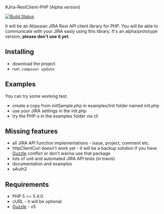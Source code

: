 #Jira-RestClient-PHP (Alpha version)

[![Build Status](https://travis-ci.org/salzschneider/jira-restclient-php.svg?branch=master)](https://travis-ci.org/salzschneider/jira-restclient-php)

It will be an Atlassian JIRA Rest API client library for PHP. You will be able to communicate with your JIRA easly using this library.
It's an alpha/prototype version, **please don't use it yet**. 

Installing
----------------
- download the project
- run: `composer update`

Examples
----------------
You can try some working test. 
- create a copy from initSample.php in examples/Init folder named init.php
- use your JIRA settings in the init.php
- try the PHP-s in the examples folder via cli

Missing features
----------------
- all JIRA API function implementations - issue, project, comment etc.
- httpClientCurl doesn't work yet - it will be a backup solution if you have [Guzzle](https://github.com/guzzle/guzzle) conflict or don't wanna use that package
- lots of unit and automated JIRA API tests (in travis)
- documentation and examples
- oAuth2 

Requirements
----------------
- PHP 5 >= 5.4.0
- cURL - it will be optional
- [Guzzle](https://github.com/guzzle/guzzle) - v5
